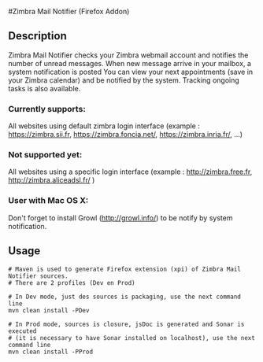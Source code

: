 #Zimbra Mail Notifier (Firefox Addon)

## Description

Zimbra Mail Notifier checks your Zimbra webmail account and notifies the number of unread messages.
When new message arrive in your mailbox, a system notification is posted
You can view your next appointments (save in your Zimbra calendar) and be notified by the system.
Tracking ongoing tasks is also available.

### Currently supports:
All websites using default zimbra login interface (example : https://zimbra.sii.fr, https://zimbra.foncia.net/, https://zimbra.inria.fr/, ...)

### Not supported yet:
All websites using a specific login interface (example : http://zimbra.free.fr, http://zimbra.aliceadsl.fr/ )

### User with Mac OS X:
Don't forget to install Growl (http://growl.info/) to be notify by system notification.

## Usage

	# Maven is used to generate Firefox extension (xpi) of Zimbra Mail Notifier sources.
	# There are 2 profiles (Dev en Prod)
	
	# In Dev mode, just des sources is packaging, use the next command line
	mvn clean install -PDev
	
	# In Prod mode, sources is closure, jsDoc is generated and Sonar is executed
	# (it is necessary to have Sonar installed on localhost), use the next command line
	mvn clean install -PProd
	

 

